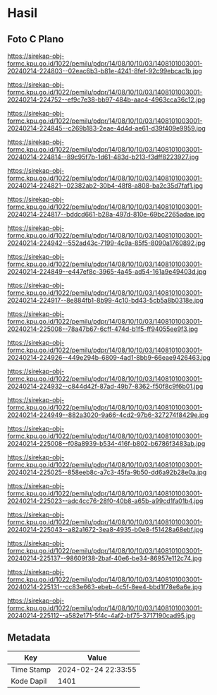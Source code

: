 # Hasil

## Foto C Plano

https://sirekap-obj-formc.kpu.go.id/1022/pemilu/pdpr/14/08/10/10/03/1408101003001-20240214-224803--02eac6b3-b81e-4241-8fef-92c99ebcac1b.jpg

https://sirekap-obj-formc.kpu.go.id/1022/pemilu/pdpr/14/08/10/10/03/1408101003001-20240214-224752--ef9c7e38-bb97-484b-aac4-4963cca36c12.jpg

https://sirekap-obj-formc.kpu.go.id/1022/pemilu/pdpr/14/08/10/10/03/1408101003001-20240214-224845--c269b183-2eae-4d4d-ae61-d39f409e9959.jpg

https://sirekap-obj-formc.kpu.go.id/1022/pemilu/pdpr/14/08/10/10/03/1408101003001-20240214-224814--89c95f7b-1d61-483d-b213-f3dff8223927.jpg

https://sirekap-obj-formc.kpu.go.id/1022/pemilu/pdpr/14/08/10/10/03/1408101003001-20240214-224821--02382ab2-30b4-48f8-a808-ba2c35d7faf1.jpg

https://sirekap-obj-formc.kpu.go.id/1022/pemilu/pdpr/14/08/10/10/03/1408101003001-20240214-224817--bddcd661-b28a-497d-810e-69bc2265adae.jpg

https://sirekap-obj-formc.kpu.go.id/1022/pemilu/pdpr/14/08/10/10/03/1408101003001-20240214-224942--552ad43c-7199-4c9a-85f5-8090a1760892.jpg

https://sirekap-obj-formc.kpu.go.id/1022/pemilu/pdpr/14/08/10/10/03/1408101003001-20240214-224849--e447ef8c-3965-4a45-ad54-161a9e49403d.jpg

https://sirekap-obj-formc.kpu.go.id/1022/pemilu/pdpr/14/08/10/10/03/1408101003001-20240214-224917--8e884fb1-8b99-4c10-bd43-5cb5a8b0318e.jpg

https://sirekap-obj-formc.kpu.go.id/1022/pemilu/pdpr/14/08/10/10/03/1408101003001-20240214-225008--78a47b67-6cff-474d-b1f5-ff94055ee9f3.jpg

https://sirekap-obj-formc.kpu.go.id/1022/pemilu/pdpr/14/08/10/10/03/1408101003001-20240214-224926--449e294b-6809-4ad1-8bb9-66eae9426463.jpg

https://sirekap-obj-formc.kpu.go.id/1022/pemilu/pdpr/14/08/10/10/03/1408101003001-20240214-224932--c844d42f-87ad-49b7-8362-f50f8c9f6b01.jpg

https://sirekap-obj-formc.kpu.go.id/1022/pemilu/pdpr/14/08/10/10/03/1408101003001-20240214-224949--882a3020-9a66-4cd2-97b6-327274f8429e.jpg

https://sirekap-obj-formc.kpu.go.id/1022/pemilu/pdpr/14/08/10/10/03/1408101003001-20240214-225008--f08a8939-b534-416f-b802-b6786f3483ab.jpg

https://sirekap-obj-formc.kpu.go.id/1022/pemilu/pdpr/14/08/10/10/03/1408101003001-20240214-225025--858eeb8c-a7c3-45fa-9b50-dd6a92b28e0a.jpg

https://sirekap-obj-formc.kpu.go.id/1022/pemilu/pdpr/14/08/10/10/03/1408101003001-20240214-225023--adc4cc76-28f0-40b8-a65b-a99cd1fa01b4.jpg

https://sirekap-obj-formc.kpu.go.id/1022/pemilu/pdpr/14/08/10/10/03/1408101003001-20240214-225043--a82a1672-3ea8-4935-b0e8-f51428a68ebf.jpg

https://sirekap-obj-formc.kpu.go.id/1022/pemilu/pdpr/14/08/10/10/03/1408101003001-20240214-225137--98609f38-2baf-40e6-be34-86957e112c74.jpg

https://sirekap-obj-formc.kpu.go.id/1022/pemilu/pdpr/14/08/10/10/03/1408101003001-20240214-225131--cc83e663-ebeb-4c5f-8ee4-bbd1f78e6a6e.jpg

https://sirekap-obj-formc.kpu.go.id/1022/pemilu/pdpr/14/08/10/10/03/1408101003001-20240214-225112--a582e171-5f4c-4af2-bf75-3717190cad95.jpg


## Metadata

| Key        | Value               |
| ---------- | ------------------- |
| Time Stamp | 2024-02-24 22:33:55 |
| Kode Dapil | 1401                |



